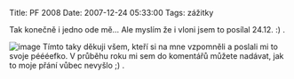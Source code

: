 Title: PF 2008
Date: 2007-12-24 05:33:00
Tags: zážitky

Tak konečně i jedno ode mě… Ale myslím že i vloni jsem to posílal
24.12. :) .

![image](http://blog.javorek.net/image/16/)
Tímto taky děkuji všem, kteří si na mne vzpomněli a poslali mi to
svoje péééefko. V průběhu roku mi sem do komentářů můžete nadávat,
jak to moje přání vůbec nevyšlo ;) .